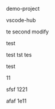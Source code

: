 demo-project

vscode-hub

te
second modify



test





test
tst
tes


test


11

sfsf
1221

afaf
1e11


